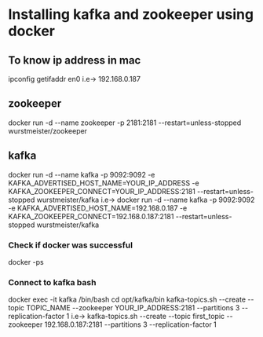 # Installing kafka and zookeeper using docker

## To know ip address in mac
ipconfig getifaddr en0
i.e-> 192.168.0.187

## zookeeper
docker run -d --name zookeeper -p 2181:2181 --restart=unless-stopped wurstmeister/zookeeper

## kafka
docker run -d --name kafka -p 9092:9092 -e KAFKA_ADVERTISED_HOST_NAME=YOUR_IP_ADDRESS -e KAFKA_ZOOKEEPER_CONNECT=YOUR_IP_ADDRESS:2181 --restart=unless-stopped wurstmeister/kafka
i.e-> docker run -d --name kafka -p 9092:9092 -e KAFKA_ADVERTISED_HOST_NAME=192.168.0.187 -e KAFKA_ZOOKEEPER_CONNECT=192.168.0.187:2181 --restart=unless-stopped wurstmeister/kafka

### Check if docker was successful
docker -ps

### Connect to kafka bash
docker exec -it kafka /bin/bash
cd opt/kafka/bin
kafka-topics.sh --create --topic TOPIC_NAME --zookeeper YOUR_IP_ADDRESS:2181 --partitions 3 --replication-factor 1
i.e-> kafka-topics.sh --create --topic first_topic --zookeeper 192.168.0.187:2181 --partitions 3 --replication-factor 1